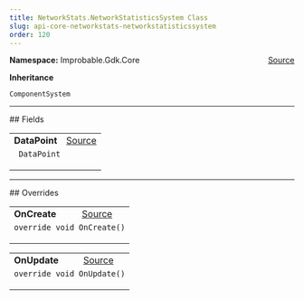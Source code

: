 ```yaml
---
title: NetworkStats.NetworkStatisticsSystem Class
slug: api-core-networkstats-networkstatisticssystem
order: 120
---
```


<p><b>Namespace:</b> Improbable.Gdk.Core<span style="float: right"><a href="https://www.github.com/spatialos/gdk-for-unity/blob/0.3.3/workers/unity/Packages/io.improbable.gdk.core/NetworkStats/NetworkStatisticsSystem.cs/#L20">Source</a></span></p>



</p>
<p><b>Inheritance</b></p>

<code>ComponentSystem</code>






</p>
<hr style="width:100%; border-top-color:#d8d8d8" />
## Fields


</p>


<table class="io-api-doc">    <tr>        <td class="io-api-doc-name"><a id="datapoint"></a><b>DataPoint</b></td>        <td class="io-api-doc-source"><a href="https://www.github.com/spatialos/gdk-for-unity/blob/0.3.3/workers/unity/Packages/io.improbable.gdk.core/NetworkStats/NetworkStatisticsSystem.cs/#L37">Source</a></td>    </tr>    <tr>        <td class="io-api-doc-content" colspan="2"><code> DataPoint</code></p></td>    </tr></table>








</p>
<hr style="width:100%; border-top-color:#d8d8d8" />
## Overrides


</p>


<table class="io-api-doc">    <tr>        <td class="io-api-doc-name"><a id="oncreate"></a><b>OnCreate</b></td>        <td class="io-api-doc-source"><a href="https://www.github.com/spatialos/gdk-for-unity/blob/0.3.3/workers/unity/Packages/io.improbable.gdk.core/NetworkStats/NetworkStatisticsSystem.cs/#L31">Source</a></td>    </tr>    <tr>        <td class="io-api-doc-content" colspan="2"><code>override void OnCreate()</code></p></td>    </tr></table>
<table class="io-api-doc">    <tr>        <td class="io-api-doc-name"><a id="onupdate"></a><b>OnUpdate</b></td>        <td class="io-api-doc-source"><a href="https://www.github.com/spatialos/gdk-for-unity/blob/0.3.3/workers/unity/Packages/io.improbable.gdk.core/NetworkStats/NetworkStatisticsSystem.cs/#L42">Source</a></td>    </tr>    <tr>        <td class="io-api-doc-content" colspan="2"><code>override void OnUpdate()</code></p></td>    </tr></table>


